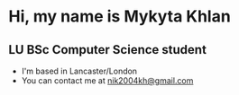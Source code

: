 # Hi, my name is Mykyta Khlan
## LU BSc Computer Science student 

- I'm based in Lancaster/London
- You can contact me at [nik2004kh@gmail.com](mailto:nik2004kh@gmail.com)

